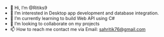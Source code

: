 - 👋 Hi, I’m @Ritiks9
- 👀 I’m interested in Desktop app development and database integration.
- 🌱 I’m currently learning to build Web API using C# 
- 💞️ I’m looking to collaborate on my projects
- 📫 How to reach me contact me via Email: sahritik76@gmail.com

<!---
Ritiks9/Ritiks9 is a ✨ special ✨ repository because its `README.md` (this file) appears on your GitHub profile.
You can click the Preview link to take a look at your changes.
--->
